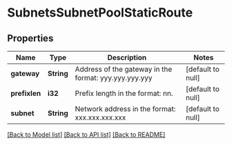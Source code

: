 # SubnetsSubnetPoolStaticRoute

## Properties
Name | Type | Description | Notes
------------ | ------------- | ------------- | -------------
**gateway** | **String** | Address of the gateway in the format: yyy.yyy.yyy.yyy | [default to null]
**prefixlen** | **i32** | Prefix length in the format: nn. | [default to null]
**subnet** | **String** | Network address in the format: xxx.xxx.xxx.xxx | [default to null]

[[Back to Model list]](../README.md#documentation-for-models) [[Back to API list]](../README.md#documentation-for-api-endpoints) [[Back to README]](../README.md)


